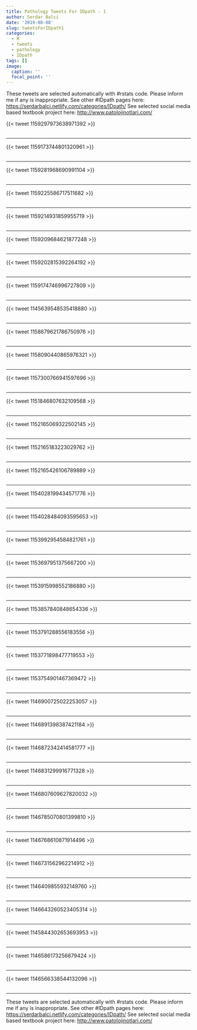 ```yaml
---
title: Pathology Tweets For IDpath - 1
author: Serdar Balci
date: '2019-08-08'
slug: tweetsForIDpath1
categories:
  - R
  - tweets
  - pathology
  - IDpath
tags: []
image:
  caption: ''
  focal_point: ''
---
```



These tweets are selected automatically with #rstats code. Please inform me if any is inappropriate.
See other #IDpath pages here: https://serdarbalci.netlify.com/categories/IDpath/ 
See selected social media based textbook project here: http://www.patolojinotlari.com/

{{< tweet 1159297973638971392 >}}
<br>
<br>
<hr>
{{< tweet 1159173744801320961 >}}
<br>
<br>
<hr>
{{< tweet 1159281968690991104 >}}
<br>
<br>
<hr>
{{< tweet 1159225586717511682 >}}
<br>
<br>
<hr>
{{< tweet 1159214931859955719 >}}
<br>
<br>
<hr>
{{< tweet 1159209684621877248 >}}
<br>
<br>
<hr>
{{< tweet 1159202815392264192 >}}
<br>
<br>
<hr>
{{< tweet 1159174746996727809 >}}
<br>
<br>
<hr>
{{< tweet 1145639548535418880 >}}
<br>
<br>
<hr>
{{< tweet 1158679621786750976 >}}
<br>
<br>
<hr>
{{< tweet 1158090440865976321 >}}
<br>
<br>
<hr>
{{< tweet 1157300766941597696 >}}
<br>
<br>
<hr>
{{< tweet 1151846807632109568 >}}
<br>
<br>
<hr>
{{< tweet 1152165069322502145 >}}
<br>
<br>
<hr>
{{< tweet 1152165183223029762 >}}
<br>
<br>
<hr>
{{< tweet 1152165426106789889 >}}
<br>
<br>
<hr>
{{< tweet 1154028199434571776 >}}
<br>
<br>
<hr>
{{< tweet 1154028484093595653 >}}
<br>
<br>
<hr>
{{< tweet 1153992954584821761 >}}
<br>
<br>
<hr>
{{< tweet 1153697951375667200 >}}
<br>
<br>
<hr>
{{< tweet 1153915998552186880 >}}
<br>
<br>
<hr>
{{< tweet 1153857840848654336 >}}
<br>
<br>
<hr>
{{< tweet 1153791288556183556 >}}
<br>
<br>
<hr>
{{< tweet 1153771898477719553 >}}
<br>
<br>
<hr>
{{< tweet 1153754901467369472 >}}
<br>
<br>
<hr>
{{< tweet 1146900725022253057 >}}
<br>
<br>
<hr>
{{< tweet 1146891398387421184 >}}
<br>
<br>
<hr>
{{< tweet 1146872342414581777 >}}
<br>
<br>
<hr>
{{< tweet 1146831299916771328 >}}
<br>
<br>
<hr>
{{< tweet 1146807609627820032 >}}
<br>
<br>
<hr>
{{< tweet 1146785070801399810 >}}
<br>
<br>
<hr>
{{< tweet 1146768610871914496 >}}
<br>
<br>
<hr>
{{< tweet 1146731562962214912 >}}
<br>
<br>
<hr>
{{< tweet 1146409855932149760 >}}
<br>
<br>
<hr>
{{< tweet 1146643260523405314 >}}
<br>
<br>
<hr>
{{< tweet 1145844302653693953 >}}
<br>
<br>
<hr>
{{< tweet 1146586173256679424 >}}
<br>
<br>
<hr>
{{< tweet 1146566338544132096 >}}
<br>
<br>
<hr>


These tweets are selected automatically with #rstats code. Please inform me if any is inappropriate.
See other #IDpath pages here: https://serdarbalci.netlify.com/categories/IDpath/ 
See selected social media based textbook project here: http://www.patolojinotlari.com/
